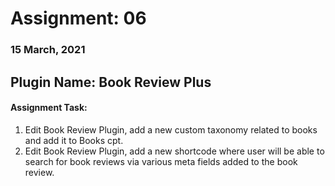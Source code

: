 # Assignment: 06
### 15 March, 2021

## Plugin Name: Book Review Plus
#### Assignment Task:
<ol>
  <li>Edit Book Review Plugin, add a new custom taxonomy related to books and add it to Books cpt.</li>
  <li>Edit Book Review Plugin, add a new shortcode where user will be able to search for book reviews via various meta fields added to the book review.</li>
</ol>
<br>
